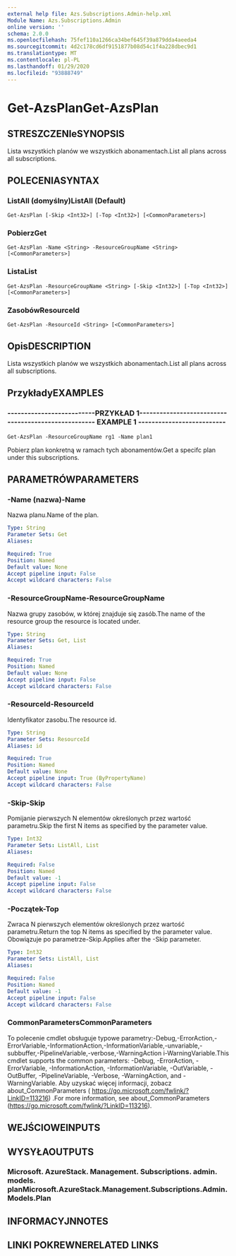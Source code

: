 ```yaml
---
external help file: Azs.Subscriptions.Admin-help.xml
Module Name: Azs.Subscriptions.Admin
online version: ''
schema: 2.0.0
ms.openlocfilehash: 75fef110a1266ca34bef645f39a879dda4aeeda4
ms.sourcegitcommit: 4d2c178cd6df9151877b08d54c1f4a228dbec9d1
ms.translationtype: MT
ms.contentlocale: pl-PL
ms.lasthandoff: 01/29/2020
ms.locfileid: "93888749"
---
```

# <span data-ttu-id="17cbb-101">Get-AzsPlan</span><span class="sxs-lookup"><span data-stu-id="17cbb-101">Get-AzsPlan</span></span>

## <span data-ttu-id="17cbb-102">STRESZCZENIe</span><span class="sxs-lookup"><span data-stu-id="17cbb-102">SYNOPSIS</span></span>
<span data-ttu-id="17cbb-103">Lista wszystkich planów we wszystkich abonamentach.</span><span class="sxs-lookup"><span data-stu-id="17cbb-103">List all plans across all subscriptions.</span></span>

## <span data-ttu-id="17cbb-104">POLECENIA</span><span class="sxs-lookup"><span data-stu-id="17cbb-104">SYNTAX</span></span>

### <span data-ttu-id="17cbb-105">ListAll (domyślny)</span><span class="sxs-lookup"><span data-stu-id="17cbb-105">ListAll (Default)</span></span>
```
Get-AzsPlan [-Skip <Int32>] [-Top <Int32>] [<CommonParameters>]
```

### <span data-ttu-id="17cbb-106">Pobierz</span><span class="sxs-lookup"><span data-stu-id="17cbb-106">Get</span></span>
```
Get-AzsPlan -Name <String> -ResourceGroupName <String> [<CommonParameters>]
```

### <span data-ttu-id="17cbb-107">Lista</span><span class="sxs-lookup"><span data-stu-id="17cbb-107">List</span></span>
```
Get-AzsPlan -ResourceGroupName <String> [-Skip <Int32>] [-Top <Int32>] [<CommonParameters>]
```

### <span data-ttu-id="17cbb-108">Zasobów</span><span class="sxs-lookup"><span data-stu-id="17cbb-108">ResourceId</span></span>
```
Get-AzsPlan -ResourceId <String> [<CommonParameters>]
```

## <span data-ttu-id="17cbb-109">Opis</span><span class="sxs-lookup"><span data-stu-id="17cbb-109">DESCRIPTION</span></span>
<span data-ttu-id="17cbb-110">Lista wszystkich planów we wszystkich abonamentach.</span><span class="sxs-lookup"><span data-stu-id="17cbb-110">List all plans across all subscriptions.</span></span>

## <span data-ttu-id="17cbb-111">Przykłady</span><span class="sxs-lookup"><span data-stu-id="17cbb-111">EXAMPLES</span></span>

### <span data-ttu-id="17cbb-112">--------------------------PRZYKŁAD 1--------------------------</span><span class="sxs-lookup"><span data-stu-id="17cbb-112">-------------------------- EXAMPLE 1 --------------------------</span></span>
```
Get-AzsPlan -ResourceGroupName rg1 -Name plan1
```

<span data-ttu-id="17cbb-113">Pobierz plan konkretną w ramach tych abonamentów.</span><span class="sxs-lookup"><span data-stu-id="17cbb-113">Get a specifc plan under this subscriptions.</span></span>

## <span data-ttu-id="17cbb-114">PARAMETRÓW</span><span class="sxs-lookup"><span data-stu-id="17cbb-114">PARAMETERS</span></span>

### <span data-ttu-id="17cbb-115">-Name (nazwa)</span><span class="sxs-lookup"><span data-stu-id="17cbb-115">-Name</span></span>
<span data-ttu-id="17cbb-116">Nazwa planu.</span><span class="sxs-lookup"><span data-stu-id="17cbb-116">Name of the plan.</span></span>

```yaml
Type: String
Parameter Sets: Get
Aliases: 

Required: True
Position: Named
Default value: None
Accept pipeline input: False
Accept wildcard characters: False
```

### <span data-ttu-id="17cbb-117">-ResourceGroupName</span><span class="sxs-lookup"><span data-stu-id="17cbb-117">-ResourceGroupName</span></span>
<span data-ttu-id="17cbb-118">Nazwa grupy zasobów, w której znajduje się zasób.</span><span class="sxs-lookup"><span data-stu-id="17cbb-118">The name of the resource group the resource is located under.</span></span>

```yaml
Type: String
Parameter Sets: Get, List
Aliases: 

Required: True
Position: Named
Default value: None
Accept pipeline input: False
Accept wildcard characters: False
```

### <span data-ttu-id="17cbb-119">-ResourceId</span><span class="sxs-lookup"><span data-stu-id="17cbb-119">-ResourceId</span></span>
<span data-ttu-id="17cbb-120">Identyfikator zasobu.</span><span class="sxs-lookup"><span data-stu-id="17cbb-120">The resource id.</span></span>

```yaml
Type: String
Parameter Sets: ResourceId
Aliases: id

Required: True
Position: Named
Default value: None
Accept pipeline input: True (ByPropertyName)
Accept wildcard characters: False
```

### <span data-ttu-id="17cbb-121">-Skip</span><span class="sxs-lookup"><span data-stu-id="17cbb-121">-Skip</span></span>
<span data-ttu-id="17cbb-122">Pomijanie pierwszych N elementów określonych przez wartość parametru.</span><span class="sxs-lookup"><span data-stu-id="17cbb-122">Skip the first N items as specified by the parameter value.</span></span>

```yaml
Type: Int32
Parameter Sets: ListAll, List
Aliases: 

Required: False
Position: Named
Default value: -1
Accept pipeline input: False
Accept wildcard characters: False
```

### <span data-ttu-id="17cbb-123">-Początek</span><span class="sxs-lookup"><span data-stu-id="17cbb-123">-Top</span></span>
<span data-ttu-id="17cbb-124">Zwraca N pierwszych elementów określonych przez wartość parametru.</span><span class="sxs-lookup"><span data-stu-id="17cbb-124">Return the top N items as specified by the parameter value.</span></span>
<span data-ttu-id="17cbb-125">Obowiązuje po parametrze-Skip.</span><span class="sxs-lookup"><span data-stu-id="17cbb-125">Applies after the -Skip parameter.</span></span>

```yaml
Type: Int32
Parameter Sets: ListAll, List
Aliases: 

Required: False
Position: Named
Default value: -1
Accept pipeline input: False
Accept wildcard characters: False
```

### <span data-ttu-id="17cbb-126">CommonParameters</span><span class="sxs-lookup"><span data-stu-id="17cbb-126">CommonParameters</span></span>
<span data-ttu-id="17cbb-127">To polecenie cmdlet obsługuje typowe parametry:-Debug,-ErrorAction,-ErrorVariable,-InformationAction,-InformationVariable,-unvariable,-subbuffer,-PipelineVariable,-verbose,-WarningAction i-WarningVariable.</span><span class="sxs-lookup"><span data-stu-id="17cbb-127">This cmdlet supports the common parameters: -Debug, -ErrorAction, -ErrorVariable, -InformationAction, -InformationVariable, -OutVariable, -OutBuffer, -PipelineVariable, -Verbose, -WarningAction, and -WarningVariable.</span></span> <span data-ttu-id="17cbb-128">Aby uzyskać więcej informacji, zobacz about_CommonParameters ( https://go.microsoft.com/fwlink/?LinkID=113216) .</span><span class="sxs-lookup"><span data-stu-id="17cbb-128">For more information, see about_CommonParameters (https://go.microsoft.com/fwlink/?LinkID=113216).</span></span>

## <span data-ttu-id="17cbb-129">WEJŚCIOWE</span><span class="sxs-lookup"><span data-stu-id="17cbb-129">INPUTS</span></span>

## <span data-ttu-id="17cbb-130">WYSYŁA</span><span class="sxs-lookup"><span data-stu-id="17cbb-130">OUTPUTS</span></span>

### <span data-ttu-id="17cbb-131">Microsoft. AzureStack. Management. Subscriptions. admin. models. plan</span><span class="sxs-lookup"><span data-stu-id="17cbb-131">Microsoft.AzureStack.Management.Subscriptions.Admin.Models.Plan</span></span>

## <span data-ttu-id="17cbb-132">INFORMACYJN</span><span class="sxs-lookup"><span data-stu-id="17cbb-132">NOTES</span></span>

## <span data-ttu-id="17cbb-133">LINKI POKREWNE</span><span class="sxs-lookup"><span data-stu-id="17cbb-133">RELATED LINKS</span></span>

